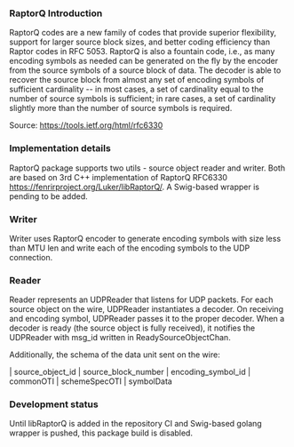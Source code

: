### RaptorQ Introduction

 RaptorQ codes are a new family of codes that provide superior
   flexibility, support for larger source block sizes, and better coding
   efficiency than Raptor codes in RFC 5053.  RaptorQ is also a fountain
   code, i.e., as many encoding symbols as needed can be generated on
   the fly by the encoder from the source symbols of a source block of
   data.  The decoder is able to recover the source block from almost
   any set of encoding symbols of sufficient cardinality -- in most
   cases, a set of cardinality equal to the number of source symbols is
   sufficient; in rare cases, a set of cardinality slightly more than
   the number of source symbols is required.

   Source: https://tools.ietf.org/html/rfc6330

### Implementation details

   RaptorQ package supports two utils - source object reader and writer. Both are based on 3rd C++ implementation of RaptorQ RFC6330 https://fenrirproject.org/Luker/libRaptorQ/. A Swig-based wrapper is pending to be added.

### Writer
Writer uses RaptorQ encoder to generate encoding symbols with size less than MTU len and write each of the encoding symbols to the UDP connection. 


### Reader
Reader represents an UDPReader that listens for UDP packets. For each source object on the wire, UDPReader instantiates a decoder. On receiving and encoding symbol, UDPReader passes it to the proper decoder. When a decoder is ready (the source object is fully received), it notifies the UDPReader with msg_id written in ReadySourceObjectChan.

Additionally, the schema of the data unit sent on the wire:

| source_object_id  | source_block_number | encoding_symbol_id | commonOTI | schemeSpecOTI | symbolData

### Development status
Until libRaptorQ is added in the repository CI and Swig-based golang wrapper is pushed, this package build is disabled.


